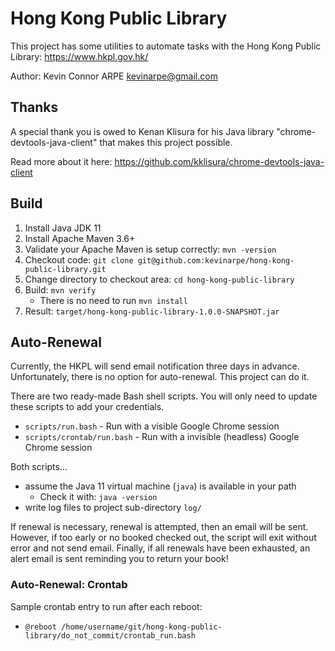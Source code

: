 # Hong Kong Public Library

This project has some utilities to automate tasks with the Hong Kong Public Library:
https://www.hkpl.gov.hk/

Author: Kevin Connor ARPE <kevinarpe@gmail.com>

## Thanks

A special thank you is owed to Kenan Klisura for his Java library "chrome-devtools-java-client"
that makes this project possible.

Read more about it here: https://github.com/kklisura/chrome-devtools-java-client

## Build

1. Install Java JDK 11
1. Install Apache Maven 3.6+
1. Validate your Apache Maven is setup correctly: `mvn -version`
1. Checkout code: `git clone git@github.com:kevinarpe/hong-kong-public-library.git`
1. Change directory to checkout area: `cd hong-kong-public-library`
1. Build: `mvn verify`
   * There is no need to run `mvn install`
1. Result: `target/hong-kong-public-library-1.0.0-SNAPSHOT.jar`

## Auto-Renewal

Currently, the HKPL will send email notification three days in advance.
Unfortunately, there is no option for auto-renewal.  This project can do it.

There are two ready-made Bash shell scripts.  You will only need to update these scripts
to add your credentials.

* `scripts/run.bash` - Run with a visible Google Chrome session
* `scripts/crontab/run.bash` - Run with a invisible (headless) Google Chrome session

Both scripts...
* assume the Java 11 virtual machine (`java`) is available in your path
  * Check it with: `java -version`
* write log files to project sub-directory `log/`

If renewal is necessary, renewal is attempted, then an email will be sent.
However, if too early or no booked checked out, the script will exit without error and not send email.
Finally, if all renewals have been exhausted, an alert email is sent reminding you to return your book!

### Auto-Renewal: Crontab

Sample crontab entry to run after each reboot:
* `@reboot /home/username/git/hong-kong-public-library/do_not_commit/crontab_run.bash`

